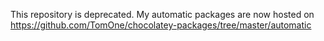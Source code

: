 This repository is deprecated. My automatic packages are now hosted on https://github.com/TomOne/chocolatey-packages/tree/master/automatic